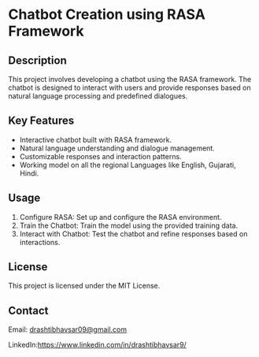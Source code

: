 # Chatbot Creation using RASA Framework

## Description
This project involves developing a chatbot using the RASA framework. The chatbot is designed to interact with users and provide responses based on natural language processing and predefined dialogues.

## Key Features
- Interactive chatbot built with RASA framework.
- Natural language understanding and dialogue management.
- Customizable responses and interaction patterns.
- Working model on all the regional Languages like English, Gujarati, Hindi.

## Usage
1. Configure RASA:
Set up and configure the RASA environment.
2. Train the Chatbot:
Train the model using the provided training data.
3. Interact with Chatbot:
Test the chatbot and refine responses based on interactions.

## License
This project is licensed under the MIT License.

## Contact
Email: drashtibhavsar09@gmail.com

LinkedIn:https://www.linkedin.com/in/drashtibhavsar9/
